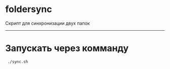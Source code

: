 # foldersync
Скрипт для синхронизации двух папок
____
# Запускать через комманду
```
 ./sync.sh
```
